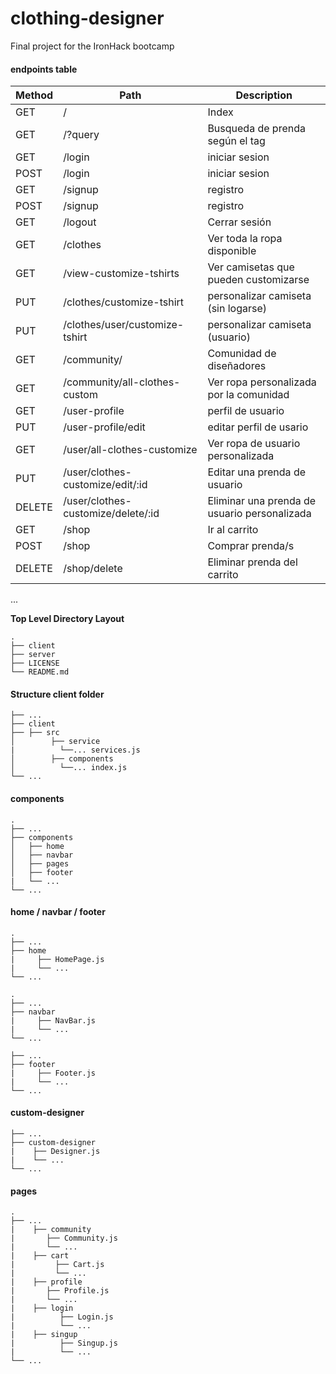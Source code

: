 # clothing-designer
Final project for the IronHack bootcamp

#### endpoints table

Method |Path | Description 
--- | --- | ---
GET| / | Index
GET| /?query |  Busqueda de prenda según el tag
GET| /login | iniciar sesion 
POST| /login | iniciar sesion
GET | /signup | registro
POST| /signup | registro
GET | /logout | Cerrar sesión
GET | /clothes | Ver toda la ropa disponible
GET | /view-customize-tshirts | Ver camisetas que pueden customizarse
PUT | /clothes/customize-tshirt | personalizar camiseta (sin logarse)
PUT | /clothes/user/customize-tshirt | personalizar camiseta (usuario)
GET | /community/ | Comunidad de diseñadores
GET | /community/all-clothes-custom | Ver ropa personalizada por la comunidad
GET | /user-profile | perfil de usuario
PUT | /user-profile/edit | editar perfil de usario
GET | /user/all-clothes-customize | Ver ropa de usuario personalizada
PUT | /user/clothes-customize/edit/:id | Editar una prenda de usuario 
DELETE | /user/clothes-customize/delete/:id | Eliminar una prenda de usuario personalizada
GET | /shop | Ir al carrito 
POST | /shop | Comprar prenda/s
DELETE | /shop/delete | Eliminar prenda del carrito
...

**Top Level Directory Layout**
```
.
├── client
├── server                   
├── LICENSE
└── README.md
```

#### Structure client folder
````
├── ...                  	
├── client                 	
├── ├── src
│        ├── service
|	       └──... services.js
│        ├── components
│	       └──... index.js
└── ...
````
				   

#### components
 ```
.
├── ...
├── components              
│   ├── home           
│   ├── navbar              
│   ├── pages                 
│   ├── footer
|   └── ...               
└── ...
 ```
 #### home / navbar / footer
```
.
├── ...
├── home
|     ├── HomePage.js
|     └── ...
└── ...

.
├── ...
├── navbar
|     ├── NavBar.js
|     └── ...
└── ...

├── ...
├── footer
|     ├── Footer.js
|     └── ...
└── ...
 ```

#### custom-designer
```
├── ...
├── custom-designer
|	 ├── Designer.js
|	 └── ...
└── ...
 ```

#### pages
```
.
├── ...
|	 ├── community
|	 	├── Community.js
|		└── ...	
|	 ├── cart
|	      ├── Cart.js
|	      └── ...
|	 ├── profile
|	  	├── Profile.js 
|	 	└── ...
|	 ├── login
|	       ├── Login.js 
|	       └── ...
|	 ├── singup
|	       ├── Singup.js 
|	       └── ...
└── ...
 ```
